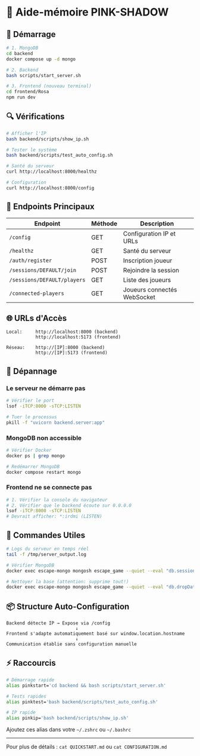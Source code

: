 # 📝 Aide-mémoire PINK-SHADOW

## 🚀 Démarrage

```bash
# 1. MongoDB
cd backend
docker compose up -d mongo

# 2. Backend
bash scripts/start_server.sh

# 3. Frontend (nouveau terminal)
cd frontend/Rosa
npm run dev
```

## 🔍 Vérifications

```bash
# Afficher l'IP
bash backend/scripts/show_ip.sh

# Tester le système
bash backend/scripts/test_auto_config.sh

# Santé du serveur
curl http://localhost:8000/healthz

# Configuration
curl http://localhost:8000/config
```

## 📡 Endpoints Principaux

| Endpoint | Méthode | Description |
|----------|---------|-------------|
| `/config` | GET | Configuration IP et URLs |
| `/healthz` | GET | Santé du serveur |
| `/auth/register` | POST | Inscription joueur |
| `/sessions/DEFAULT/join` | POST | Rejoindre la session |
| `/sessions/DEFAULT/players` | GET | Liste des joueurs |
| `/connected-players` | GET | Joueurs connectés WebSocket |

## 🌐 URLs d'Accès

```
Local:     http://localhost:8000 (backend)
           http://localhost:5173 (frontend)

Réseau:    http://[IP]:8000 (backend)
           http://[IP]:5173 (frontend)
```

## 🐛 Dépannage

### Le serveur ne démarre pas
```bash
# Vérifier le port
lsof -iTCP:8000 -sTCP:LISTEN

# Tuer le processus
pkill -f "uvicorn backend.server:app"
```

### MongoDB non accessible
```bash
# Vérifier Docker
docker ps | grep mongo

# Redémarrer MongoDB
docker compose restart mongo
```

### Frontend ne se connecte pas
```bash
# 1. Vérifier la console du navigateur
# 2. Vérifier que le backend écoute sur 0.0.0.0
lsof -iTCP:8000 -sTCP:LISTEN
# Devrait afficher: *:irdmi (LISTEN)
```

## 🔧 Commandes Utiles

```bash
# Logs du serveur en temps réel
tail -f /tmp/server_output.log

# Vérifier MongoDB
docker exec escape-mongo mongosh escape_game --quiet --eval "db.sessions.find()"

# Nettoyer la base (attention: supprime tout!)
docker exec escape-mongo mongosh escape_game --quiet --eval "db.dropDatabase()"
```

## 📦 Structure Auto-Configuration

```
Backend détecte IP → Expose via /config
                          ↓
Frontend s'adapte automatiquement basé sur window.location.hostname
                          ↓
Communication établie sans configuration manuelle
```

## ⚡ Raccourcis

```bash
# Démarrage rapide
alias pinkstart='cd backend && bash scripts/start_server.sh'

# Tests rapides
alias pinktest='bash backend/scripts/test_auto_config.sh'

# IP rapide
alias pinkip='bash backend/scripts/show_ip.sh'
```

Ajoutez ces alias dans votre `~/.zshrc` ou `~/.bashrc`

---

Pour plus de détails : `cat QUICKSTART.md` ou `cat CONFIGURATION.md`

